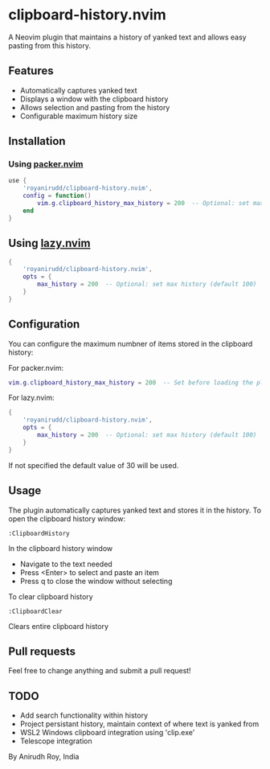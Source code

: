 # clipboard-history.nvim

A Neovim plugin that maintains a history of yanked text and allows easy pasting from this history.

## Features

- Automatically captures yanked text
- Displays a window with the clipboard history
- Allows selection and pasting from the history
- Configurable maximum history size

## Installation

### Using [packer.nvim](https://github.com/wbthomason/packer.nvim)

```lua
use {
    'royanirudd/clipboard-history.nvim',
    config = function()
        vim.g.clipboard_history_max_history = 200  -- Optional: set max history (default 100)
    end
}
```

## Using [lazy.nvim](https://github.com/folke/lazy.nvim)

```lua
{
    'royanirudd/clipboard-history.nvim',
    opts = {
        max_history = 200  -- Optional: set max history (default 100)
    }
}

```

## Configuration

You can configure the maximum numbner of items stored in the clipboard history:

For packer.nvim:
```lua
vim.g.clipboard_history_max_history = 200  -- Set before loading the plugin
```

For lazy.nvim:
```lua
{
    'royanirudd/clipboard-history.nvim',
    opts = {
        max_history = 200  -- Optional: set max history (default 100)
    }
}
```
If not specified the default value of 30 will be used.

## Usage
The plugin automatically captures yanked text and stores it in the history.
To open the clipboard history window:
```vim
:ClipboardHistory
```
In the clipboard history window
- Navigate to the text needed
- Press \<Enter> to select and paste an item
- Press q to close the window without selecting

To clear clipboard history
```vim
:ClipboardClear
```
Clears entire clipboard history

## Pull requests
Feel free to change anything and submit a pull request!

## TODO
- Add search functionality within history
- Project persistant history, maintain context of where text is yanked from 
- WSL2 Windows clipboard integration using 'clip.exe'
- Telescope integration




By Anirudh Roy, India
